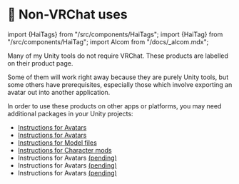 ﻿---
sidebar_position: 3
---
# 🌊 Non-VRChat uses
import {HaiTags} from "/src/components/HaiTags";
import {HaiTag} from "/src/components/HaiTag";
import Alcom from "/docs/_alcom.mdx";

Many of my Unity tools do not require VRChat. These products are labelled <HaiTag isUniversal={true} /> on their product page.

Some of them will work right away because they are purely Unity tools, but some others have prerequisites, especially those which involve
exporting an avatar out into another application.

In order to use these products on other apps or platforms, you may need additional packages in your Unity projects:

- [Instructions for <HaiTag requiresBasis={true} short={true} />  Avatars](./compatibility/basis)
- [Instructions for <HaiTag requiresChilloutVR={true} short={true} />  Avatars](./compatibility/chilloutvr)
- [Instructions for <HaiTag requiresResonite={true} short={true} />  Model files](./compatibility/resonite)
- [Instructions for <HaiTag compatibleWithWarudo={true} short={true} />  Character mods](./compatibility/warudo)
- Instructions for <HaiTag compatibleWithVNyan={true} short={true} />  Avatars [(pending)](./compatibility/vnyan)
- Instructions for <HaiTag compatibleWithVSeeFace={true} short={true} />  Avatars [(pending)](./compatibility/vseeface)
- Instructions for <HaiTag compatibleWithBeatSaber={true} short={true} />  Avatars [(pending)](./compatibility/beatsaber)

<Alcom />
